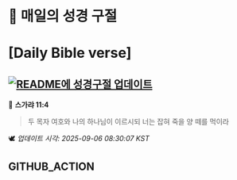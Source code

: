 # 🙏 매일의 성경 구절
# [Daily Bible verse]
## [![README에 성경구절 업데이트](https://github.com/DONGSUKA/first_test/actions/workflows/update-readme-bible.yml/badge.svg)](https://github.com/DONGSUKA/first_test/actions/workflows/update-readme-bible.yml)
<!-- START_BIBLE_VERSE -->
📖 **스가랴 11:4**
> 두 목자 여호와 나의 하나님이 이르시되 너는 잡혀 죽을 양 떼를 먹이라

🕊️ _업데이트 시각: 2025-09-06 08:30:07 KST_
  <!-- END_BIBLE_VERSE -->
## GITHUB_ACTION
